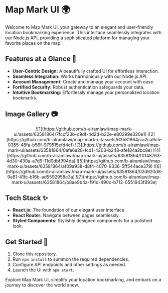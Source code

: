 # Map Mark UI 🌍

Welcome to Map Mark UI, your gateway to an elegant and user-friendly location bookmarking experience. This interface seamlessly integrates with our Node.js API, providing a sophisticated platform for managing your favorite places on the map.

## Features at a Glance 🚀

- **User-Centric Design:** A beautifully crafted UI for effortless interaction.
- **Seamless Integration:** Works harmoniously with our Node.js API.
- **Account Management:** Create and manage your account with ease.
- **Fortified Security:** Robust authentication safeguards your data.
- **Intuitive Bookmarking:** Effortlessly manage your personalized location bookmarks.

## Image Gallery 📷

<div align="center">
  ![1](https://github.com/b-alramlawi/map-mark-ui/assets/63581864/7fccf23b-c9df-4d2d-b22e-e80299e320e1)
  ![2](https://github.com/b-alramlawi/map-mark-ui/assets/63581864/ca2ca9c5-0355-48fa-b56f-979515efd4cf)
  ![3](https://github.com/b-alramlawi/map-mark-ui/assets/63581864/0afe6a28-fcd1-4203-b248-afe184a2bc8e)
  ![4](https://github.com/b-alramlawi/map-mark-ui/assets/63581864/f0148763-4d30-430a-a7d9-11d0dbf994da)
  ![5](https://github.com/b-alramlawi/map-mark-ui/assets/63581864/af09a938-d8f4-4070-9336-5ff544ace379)
  ![6](https://github.com/b-alramlawi/map-mark-ui/assets/63581864/02d920d8-9e81-41fe-b16b-ad5592958e3a)
  ![7](https://github.com/b-alramlawi/map-mark-ui/assets/63581864/b8ae9b4a-f91d-490c-b712-0551943f893e)
</div>

## Tech Stack ✨

- **React.js:** The foundation of our elegant user interface.
- **React Router:** Navigate between pages seamlessly.
- **Styled Components:** Stylishly designed components for a polished look.

## Get Started 🌟

1. Clone this repository.
2. Run `npm install` to summon the required dependencies.
3. Configure API endpoints and other settings as needed.
4. Launch the UI with `npm start`.

Explore Map Mark UI, simplify your location bookmarking, and embark on a journey to discover the world anew.
